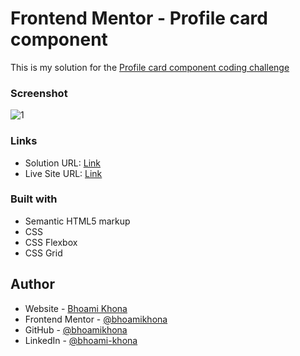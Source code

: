 # Frontend Mentor - Profile card component

This is my solution for the [Profile card component coding challenge](https://www.frontendmentor.io/challenges/profile-card-component-cfArpWshJ)

### Screenshot

![1](https://user-images.githubusercontent.com/50435319/236750339-2318b791-3817-423d-ba36-1db531c32dec.PNG)

### Links

- Solution URL: [Link](https://github.com/bhoamikhona/frontend-mentor-challenges/tree/main/profile-card-component-main)
- Live Site URL: [Link](https://bhoamikhona.github.io/frontend-mentor-challenges/profile-card-component-main/index.html)

### Built with

- Semantic HTML5 markup
- CSS
- CSS Flexbox
- CSS Grid

## Author

- Website - [Bhoami Khona](https://bhoamikhona.github.io/bhoami-khona-website/)
- Frontend Mentor - [@bhoamikhona](https://www.frontendmentor.io/profile/bhoamikhona)
- GitHub - [@bhoamikhona](https://github.com/bhoamikhona)
- LinkedIn - [@bhoami-khona](https://www.linkedin.com/in/bhoami-khona/)
